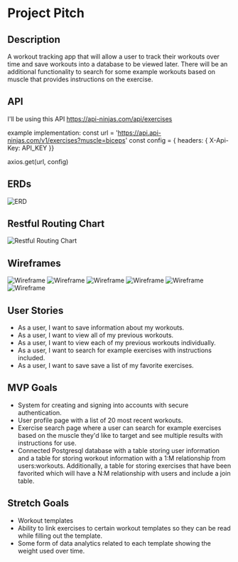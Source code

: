 # Project Pitch

## Description
A workout tracking app that will allow a user to track their workouts over time and save workouts into a database to be viewed later. There will be an additional functionality to search for some example workouts based on muscle that provides instructions on the exercise.

## API
I'll be using this API https://api-ninjas.com/api/exercises

example implementation:
const url = 'https://api.api-ninjas.com/v1/exercises?muscle=biceps'
const config = { headers: { X-Api-Key: API_KEY }}

axios.get(url, config)

## ERDs
![ERD](./public/workout_tracker_erd.drawio.png "ERD")

## Restful Routing Chart
![Restful Routing Chart](./public/workout_tracker_restful_routing_chart.drawio.png "Restful Routing Chart")

## Wireframes
![Wireframe](./public/home_page.png "Wireframe")
![Wireframe](./public/user_profile.png "Wireframe")
![Wireframe](./public/user_workout.PNG "Wireframe")
![Wireframe](./public/saved_exercises.PNG "Wireframe")
![Wireframe](./public/exercises.PNG "Wireframe")
![Wireframe](./public/exercises_muscle.PNG "Wireframe")

## User Stories
- As a user, I want to save information about my workouts.
- As a user, I want to view all of my previous workouts.
- As a user, I want to view each of my previous workouts individually.
- As a user, I want to search for example exercises with instructions included.
- As a user, I want to save save a list of my favorite exercises.

## MVP Goals
- System for creating and signing into accounts with secure authentication.
- User profile page with a list of 20 most recent workouts.
- Exercise search page where a user can search for example exercises based on the muscle they'd like to target and see multiple results with instructions for use.
- Connected Postgresql database with a table storing user information and a table for storing workout information with a 1:M relationship from users:workouts. Additionally, a table for storing exercises that have been favorited which will have a N:M relationship with users and include a join table.

## Stretch Goals
- Workout templates
- Ability to link exercises to certain workout templates so they can be read while filling out the template.
- Some form of data analytics related to each template showing the weight used over time.